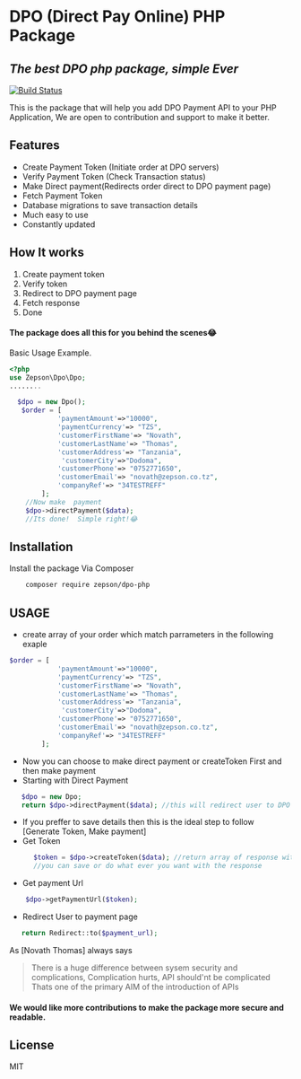 # DPO (Direct Pay Online) PHP Package
## _The best DPO php package, simple Ever_


[![Build Status](https://travis-ci.org/joemccann/dillinger.svg?branch=master)](https://travis-ci.org/joemccann/dillinger)

This is the package that will help you add DPO Payment API to your PHP Application, We are open to contribution and support to make it better.

## Features

- Create Payment Token (Initiate order at DPO servers)
- Verify Payment Token (Check Transaction status)
- Make Direct payment(Redirects order direct to DPO payment page)
- Fetch Payment Token
- Database migrations to save transaction details
- Much easy to use
- Constantly updated

## How It works
1. Create payment token
2. Verify token
3. Redirect to DPO payment page
4. Fetch response
5. Done 
 
#### The package does all this for you behind the scenes😂
Basic Usage Example.

```php
<?php 
use Zepson\Dpo\Dpo;
........

  $dpo = new Dpo();
   $order = [
            'paymentAmount'=>"10000",
            'paymentCurrency'=> "TZS",
            'customerFirstName'=> "Novath",
            'customerLastName'=> "Thomas",
            'customerAddress'=> "Tanzania",
             'customerCity'=>"Dodoma",
            'customerPhone'=> "0752771650",
            'customerEmail'=> "novath@zepson.co.tz",
            'companyRef'=> "34TESTREFF"
        ];
    //Now make  payment
    $dpo->directPayment($data);
    //Its done!  Simple right!😂

```

## Installation

Install the package Via Composer 
```sh
    composer require zepson/dpo-php
```

## USAGE
- create array of your order which match  parrameters in the following exaple
```php
$order = [
            'paymentAmount'=>"10000",
            'paymentCurrency'=> "TZS",
            'customerFirstName'=> "Novath",
            'customerLastName'=> "Thomas",
            'customerAddress'=> "Tanzania",
             'customerCity'=>"Dodoma",
            'customerPhone'=> "0752771650",
            'customerEmail'=> "novath@zepson.co.tz",
            'companyRef'=> "34TESTREFF"
        ];
```
- Now you can choose to make direct payment or createToken First and then make payment
- Starting with Direct Payment
```php
   $dpo = new Dpo;
   return $dpo->directPayment($data); //this will redirect user to DPO Payment page
 ```
 - If you preffer to save details then this is the ideal step to follow [Generate Token, Make payment]
 - Get Token
 ```php
       $token = $dpo->createToken($data); //return array of response with transaction code
       //you can save or do what ever you want with the response
```
- Get payment Url
```php
    $dpo->getPaymentUrl($token);
```
- Redirect User to payment page
```php
   return Redirect::to($payment_url);
```

As [Novath Thomas] always says

> There is a huge difference between sysem security and
>complications, Complication hurts, API should'nt be complicated
>Thats one of the primary AIM of the introduction of APIs


#### We would like more contributions to make the package more secure and readable.

## License

MIT

